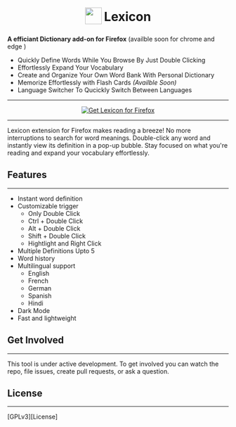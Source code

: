 <h1 align="center"><sub>
<img  src="./icons/Dictionary-64.png" height="38" width="38">
</sub><strong>Lexicon</strong></h1>

**A efficiant Dictionary add-on for Firefox** (availble soon for chrome and edge )

* Quickly Define Words While You Browse By Just Double Clicking
* Effortlessly Expand Your Vocabulary
* Create and Organize Your Own Word Bank With Personal Dictionary
* Memorize Effortlessly with Flash Cards _(Availble Soon)_
* Language Switcher To Qucickly Switch Between Languages



***
<p align="center">
<a href="https://addons.mozilla.org/addon/#"><img src="https://user-images.githubusercontent.com/585534/107280546-7b9b2a00-6a26-11eb-8f9f-f95932f4bfec.png" alt="Get Lexicon for Firefox"></a>
</p> 

***

Lexicon extension for Firefox makes reading a breeze! No more interruptions to search for word meanings. Double-click any word and instantly view its definition in a pop-up bubble. Stay focused on what you're reading and expand your vocabulary effortlessly.

## Features
---
* Instant word definition
* Customizable trigger 
    * Only Double Click
    * Ctrl + Double Click
    * Alt + Double Click
    * Shift + Double Click
    * Hightlight and Right Click
* Multiple Definitions Upto 5
* Word history
* Multilingual support
    * English
    * French 
    * German
    * Spanish
    * Hindi
* Dark Mode
* Fast and lightweight



## Get Involved
---
This tool is under active development. To get involved you can watch the repo, file issues, create pull requests, or ask a question.

## License
---
[GPLv3][License]
